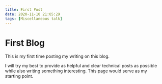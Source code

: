 ```yaml
---
title: First Post
date: 2020-11-10 21:05:29
tags: [Miscellaneous talk]
---
```


# First Blog
This is my first time posting my writing on this blog.

I will try my best to provide as helpful and clear technical posts as possible while also writing something interesting.
This page would serve as my starting point.

